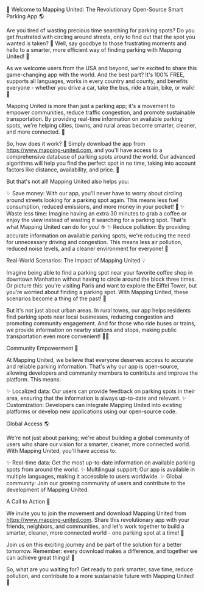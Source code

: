 🚀 Welcome to Mapping United: The Revolutionary Open-Source Smart Parking App 🌎

Are you tired of wasting precious time searching for parking spots? Do you get frustrated with circling around streets, only to find out that the spot you wanted is taken? 🤯 Well, say goodbye to those frustrating moments and hello to a smarter, more efficient way of finding parking with Mapping United! 🚗

As we welcome users from the USA and beyond, we're excited to share this game-changing app with the world. And the best part? It's 100% FREE, supports all languages, works in every country and county, and benefits everyone - whether you drive a car, take the bus, ride a train, bike, or walk! 🌈

Mapping United is more than just a parking app; it's a movement to empower communities, reduce traffic congestion, and promote sustainable transportation. By providing real-time information on available parking spots, we're helping cities, towns, and rural areas become smarter, cleaner, and more connected. 🌟

So, how does it work? 🔧 Simply download the app from https://www.mapping-united.com, and you'll have access to a comprehensive database of parking spots around the world. Our advanced algorithms will help you find the perfect spot in no time, taking into account factors like distance, availability, and price. 💸

But that's not all! Mapping United also helps you:

✨ Save money: With our app, you'll never have to worry about circling around streets looking for a parking spot again. This means less fuel consumption, reduced emissions, and more money in your pocket! 💸
✨ Waste less time: Imagine having an extra 30 minutes to grab a coffee or enjoy the view instead of wasting it searching for a parking spot. That's what Mapping United can do for you! ☕️
✨ Reduce pollution: By providing accurate information on available parking spots, we're reducing the need for unnecessary driving and congestion. This means less air pollution, reduced noise levels, and a cleaner environment for everyone! 🌿

Real-World Scenarios: The Impact of Mapping United 💡

Imagine being able to find a parking spot near your favorite coffee shop in downtown Manhattan without having to circle around the block three times. Or picture this: you're visiting Paris and want to explore the Eiffel Tower, but you're worried about finding a parking spot. With Mapping United, these scenarios become a thing of the past! 🗼️

But it's not just about urban areas. In rural towns, our app helps residents find parking spots near local businesses, reducing congestion and promoting community engagement. And for those who ride buses or trains, we provide information on nearby stations and stops, making public transportation even more convenient! 🚌🚂

Community Empowerment 💪

At Mapping United, we believe that everyone deserves access to accurate and reliable parking information. That's why our app is open-source, allowing developers and community members to contribute and improve the platform. This means:

✨ Localized data: Our users can provide feedback on parking spots in their area, ensuring that the information is always up-to-date and relevant.
✨ Customization: Developers can integrate Mapping United into existing platforms or develop new applications using our open-source code.

Global Access 🌎

We're not just about parking; we're about building a global community of users who share our vision for a smarter, cleaner, more connected world. With Mapping United, you'll have access to:

✨ Real-time data: Get the most up-to-date information on available parking spots from around the world.
✨ Multilingual support: Our app is available in multiple languages, making it accessible to users worldwide.
✨ Global community: Join our growing community of users and contribute to the development of Mapping United.

A Call to Action 📣

We invite you to join the movement and download Mapping United from https://www.mapping-united.com. Share this revolutionary app with your friends, neighbors, and communities, and let's work together to build a smarter, cleaner, more connected world - one parking spot at a time! 🌟

Join us on this exciting journey and be part of the solution for a better tomorrow. Remember: every download makes a difference, and together we can achieve great things! 💪

So, what are you waiting for? Get ready to park smarter, save time, reduce pollution, and contribute to a more sustainable future with Mapping United! 🚀